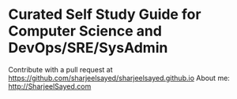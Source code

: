 # Curated Self Study Guide for Computer Science and DevOps/SRE/SysAdmin

  Contribute with a pull request at https://github.com/sharjeelsayed/sharjeelsayed.github.io
  About me: http://SharjeelSayed.com
